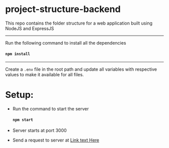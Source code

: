 # project-structure-backend
This repo contains the folder structure for a web application built using NodeJS and ExpressJS

---
Run the following command to install all the dependencies

#### <code>npm install</code>


---
Create a <code>.env</code> file in the root path and update all variables with respective values to make it available for all files.

# Setup:

* Run the command to start the server
    #### <code>npm start</code>

* Server starts at port 3000

* Send a request to server at [Link text Here](http://localhost:3000)
